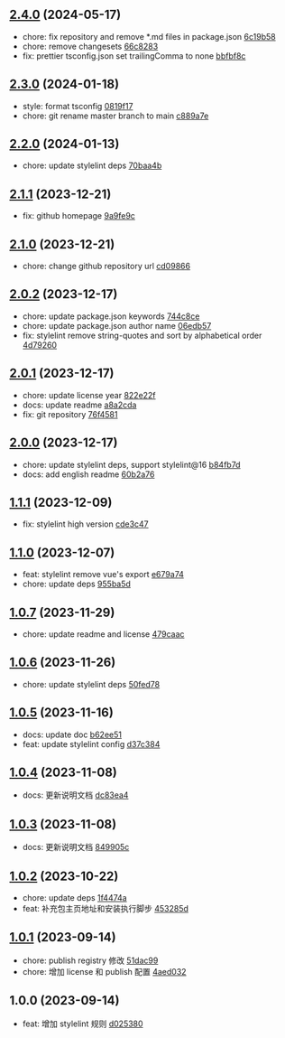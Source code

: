 ## [2.4.0](https://github.com/tomjs/config/compare/%40tomjs%2Fstylelint%402.3.0...%40tomjs%2Fstylelint%402.4.0) (2024-05-17)

- chore: fix repository and remove \*.md files in package.json [6c19b58](https://github.com/tomjs/config/commit/6c19b58)
- chore: remove changesets [66c8283](https://github.com/tomjs/config/commit/66c8283)
- fix: prettier tsconfig.json set trailingComma to none [bbfbf8c](https://github.com/tomjs/config/commit/bbfbf8c)

## [2.3.0](https://github.com/tomjs/config/compare/%40tomjs%2Fstylelint%402.2.0...%40tomjs%2Fstylelint%402.3.0) (2024-01-18)

- style: format tsconfig [0819f17](https://github.com/tomjs/config/commit/0819f17)
- chore: git rename master branch to main [c889a7e](https://github.com/tomjs/config/commit/c889a7e)

## [2.2.0](https://github.com/tomjs/config/compare/%40tomjs%2Fstylelint%402.1.1...%40tomjs%2Fstylelint%402.2.0) (2024-01-13)

- chore: update stylelint deps [70baa4b](https://github.com/tomjs/config/commit/70baa4b)

## [2.1.1](https://github.com/tomjs/config/compare/%40tomjs%2Fstylelint%402.1.0...%40tomjs%2Fstylelint%402.1.1) (2023-12-21)

- fix: github homepage [9a9fe9c](https://github.com/tomjs/config/commit/9a9fe9c)

## [2.1.0](https://github.com/tomjs/config/compare/%40tomjs%2Fstylelint%402.0.2...%40tomjs%2Fstylelint%402.1.0) (2023-12-21)

- chore: change github repository url [cd09866](https://github.com/tomjs/config/commit/cd09866)

## [2.0.2](https://github.com/tomjs/config/compare/%40tomjs%2Fstylelint%402.0.1...%40tomjs%2Fstylelint%402.0.2) (2023-12-17)

- chore: update package.json keywords [744c8ce](https://github.com/tomjs/config/commit/744c8ce)
- chore: update package.json author name [06edb57](https://github.com/tomjs/config/commit/06edb57)
- fix: stylelint remove string-quotes and sort by alphabetical order [4d79260](https://github.com/tomjs/config/commit/4d79260)

## [2.0.1](https://github.com/tomjs/config/compare/%40tomjs%2Fstylelint%402.0.0...%40tomjs%2Fstylelint%402.0.1) (2023-12-17)

- chore: update license year [822e22f](https://github.com/tomjs/config/commit/822e22f)
- docs: update readme [a8a2cda](https://github.com/tomjs/config/commit/a8a2cda)
- fix: git repository [76f4581](https://github.com/tomjs/config/commit/76f4581)

## [2.0.0](https://github.com/tomjs/config/compare/%40tomjs%2Fstylelint%401.1.1...%40tomjs%2Fstylelint%402.0.0) (2023-12-17)

- chore: update stylelint deps, support stylelint@16 [b84fb7d](https://github.com/tomjs/config/commit/b84fb7d)
- docs: add english readme [60b2a76](https://github.com/tomjs/config/commit/60b2a76)

## [1.1.1](https://github.com/tomjs/config/compare/%40tomjs%2Fstylelint%401.1.0...%40tomjs%2Fstylelint%401.1.1) (2023-12-09)

- fix: stylelint high version [cde3c47](https://github.com/tomjs/config/commit/cde3c47)

## [1.1.0](https://github.com/tomjs/config/compare/%40tomjs%2Fstylelint%401.0.7...%40tomjs%2Fstylelint%401.1.0) (2023-12-07)

- feat: stylelint remove vue's export [e679a74](https://github.com/tomjs/config/commit/e679a74)
- chore: update deps [955ba5d](https://github.com/tomjs/config/commit/955ba5d)

## [1.0.7](https://github.com/tomjs/config/compare/%40tomjs%2Fstylelint%401.0.6...%40tomjs%2Fstylelint%401.0.7) (2023-11-29)

- chore: update readme and license [479caac](https://github.com/tomjs/config/commit/479caac)

## [1.0.6](https://github.com/tomjs/config/compare/%40tomjs%2Fstylelint%401.0.5...%40tomjs%2Fstylelint%401.0.6) (2023-11-26)

- chore: update stylelint deps [50fed78](https://github.com/tomjs/config/commit/50fed78)

## [1.0.5](https://github.com/tomjs/config/compare/%40tomjs%2Fstylelint%401.0.4...%40tomjs%2Fstylelint%401.0.5) (2023-11-16)

- docs: update doc [b62ee51](https://github.com/tomjs/config/commit/b62ee51)
- feat: update stylelint config [d37c384](https://github.com/tomjs/config/commit/d37c384)

## [1.0.4](https://github.com/tomjs/config/compare/%40tomjs%2Fstylelint%401.0.3...%40tomjs%2Fstylelint%401.0.4) (2023-11-08)

- docs: 更新说明文档 [dc83ea4](https://github.com/tomjs/config/commit/dc83ea4)

## [1.0.3](https://github.com/tomjs/config/compare/%40tomjs%2Fstylelint%401.0.2...%40tomjs%2Fstylelint%401.0.3) (2023-11-08)

- docs: 更新说明文档 [849905c](https://github.com/tomjs/config/commit/849905c)

## [1.0.2](https://github.com/tomjs/config/compare/%40tomjs%2Fstylelint%401.0.1...%40tomjs%2Fstylelint%401.0.2) (2023-10-22)

- chore: update deps [1f4474a](https://github.com/tomjs/config/commit/1f4474a)
- feat: 补充包主页地址和安装执行脚步 [453285d](https://github.com/tomjs/config/commit/453285d)

## [1.0.1](https://github.com/tomjs/config/compare/%40tomjs%2Fstylelint%401.0.0...%40tomjs%2Fstylelint%401.0.1) (2023-09-14)

- chore: publish registry 修改 [51dac99](https://github.com/tomjs/config/commit/51dac99)
- chore: 增加 license 和 publish 配置 [4aed032](https://github.com/tomjs/config/commit/4aed032)

## 1.0.0 (2023-09-14)

- feat: 增加 stylelint 规则 [d025380](https://github.com/tomjs/config/commit/d025380)
